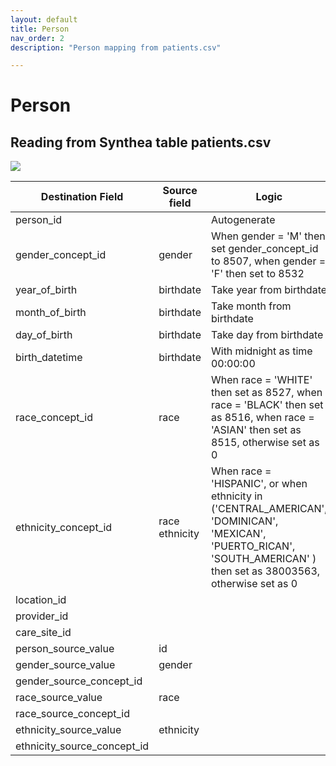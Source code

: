 ```yaml
---
layout: default
title: Person
nav_order: 2
description: "Person mapping from patients.csv"

---
```


# Person

## Reading from Synthea table patients.csv

![](syntheaETL_files/image11.png)

| Destination Field | Source field | Logic | Comment field |
| --- | --- | --- | --- |
| person_id |  |  Autogenerate|  |
| gender_concept_id | gender | When gender = 'M' then set gender_concept_id to 8507, when gender = 'F' then set to 8532| Drop any rows with missing/unknown gender. |
| year_of_birth | birthdate | Take year from birthdate |  |
| month_of_birth | birthdate | Take month from birthdate |  |
| day_of_birth | birthdate | Take day from birthdate |  |
| birth_datetime | birthdate | With midnight as time 00:00:00 |  |
| race_concept_id | race | When race = 'WHITE' then set as 8527, when race = 'BLACK' then set as 8516, when race = 'ASIAN' then set as 8515, otherwise set as 0|  |
| ethnicity_concept_id | race  ethnicity | When race = 'HISPANIC', or when ethnicity in ('CENTRAL_AMERICAN',   'DOMINICAN', 'MEXICAN', 'PUERTO_RICAN', 'SOUTH_AMERICAN'  ) then set as 38003563, otherwise set as 0  |  |
| location_id |  |  |  |
| provider_id |  |  |  |
| care_site_id |  |  |  |
| person_source_value | id |  |  |
| gender_source_value | gender |  |  |
| gender_source_concept_id |  |  |  |
| race_source_value | race |  |  |
| race_source_concept_id |  |  |  |
| ethnicity_source_value | ethnicity |  |  |
| ethnicity_source_concept_id |  |  |  |

